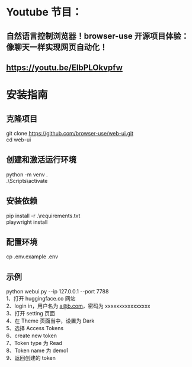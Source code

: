 # Youtube 节目：
## 自然语言控制浏览器！browser-use 开源项目体验：像聊天一样实现网页自动化！
## https://youtu.be/EIbPLOkvpfw

# 安装指南 

## 克隆项目
git clone https://github.com/browser-use/web-ui.git  
cd web-ui  

## 创建和激活运行环境
python -m venv .  
.\Scripts\activate  

## 安装依赖
pip install -r .\requirements.txt  
playwright install  

## 配置环境
cp .env.example .env   

## 示例
python webui.py --ip 127.0.0.1 --port 7788  
1、打开 huggingface.co 网站  
2、login in，用户名为 a@b.com，密码为  xxxxxxxxxxxxxxxx  
3、打开 setting 页面  
4、在 Theme 页面当中，设置为 Dark  
5、选择 Access Tokens  
6、create new token  
7、Token type 为 Read  
8、Token name 为 demo1  
9、返回创建的 token  






